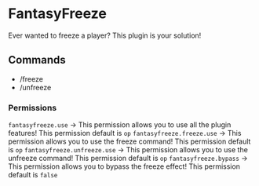 # FantasyFreeze
Ever wanted to freeze a player? This plugin is your solution!

## Commands
- /freeze
- /unfreeze

### Permissions
```fantasyfreeze.use``` -> This permission allows you to use all the plugin features! This permission default is ```op```
```fantasyfreeze.freeze.use``` -> This permission allows you to use the freeze command! This permission default is ```op```
```fantasyfreeze.unfreeze.use``` -> This permission allows you to use the unfreeze command! This permission default is ```op```
```fantasyfreeze.bypass``` -> This permission allows you to bypass the freeze effect! This permission default is ```false```

